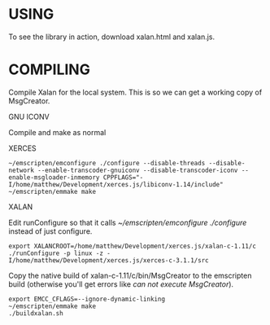 USING
=====

To see the library in action, download xalan.html and xalan.js.

COMPILING
=========

Compile Xalan for the local system. This is so we can get a working copy of MsgCreator.

GNU ICONV

Compile and make as normal

XERCES

	~/emscripten/emconfigure ./configure --disable-threads --disable-network --enable-transcoder-gnuiconv --disable-transcoder-iconv --enable-msgloader-inmemory CPPFLAGS="-I/home/matthew/Development/xerces.js/libiconv-1.14/include"
	~/emscripten/emmake make

XALAN

Edit runConfigure so that it calls *~/emscripten/emconfigure ./configure* instead of just configure.

	export XALANCROOT=/home/matthew/Development/xerces.js/xalan-c-1.11/c	
	./runConfigure -p linux -z -I/home/matthew/Development/xerces.js/xerces-c-3.1.1/src
	
Copy the native build of xalan-c-1.11/c/bin/MsgCreator to the emscripten build (otherwise you'll get errors like *can not execute MsgCreator*).

	export EMCC_CFLAGS=--ignore-dynamic-linking
	~/emscripten/emmake make
	./buildxalan.sh
